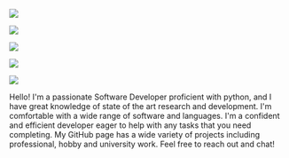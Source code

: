 ![](http://github-profile-summary-cards.vercel.app/api/cards/profile-details?username=RENYREYNOLDSON&theme=github_dark)

![](https://img.shields.io/badge/UpWork-6FDA44?style=for-the-badge&logo=Upwork&logoColor=white)

![](https://img.shields.io/badge/LinkedIn-0077B5?style=for-the-badge&logo=linkedin&logoColor=white)

![](https://img.shields.io/badge/-LeetCode-FFA116?style=for-the-badge&logo=LeetCode&logoColor=black)

![](https://img.shields.io/badge/Gmail-D14836?style=for-the-badge&logo=gmail&logoColor=white)


Hello! I'm a passionate Software Developer proficient with python, and I have great knowledge of state of the art research and development. I'm comfortable with a wide range of software and languages. I'm a confident and efficient developer eager to help with any tasks that you need completing. My GitHub page has a wide variety of projects including professional, hobby and university work. Feel free to reach out and chat!
